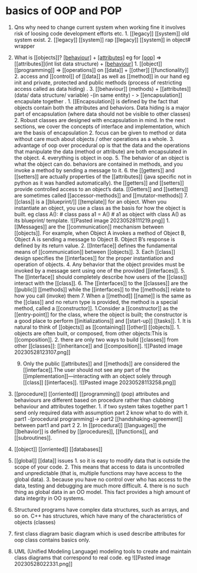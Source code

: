 # basics of OOP and POP
1. Qns why need to change current system when working fine it involves risk of loosing code development efforts etc.
       1. [[legacy]] [[system]] old system exist. 
       2. [[legacy]] [[system]] rap [[legacy]] [[system]] in object# wrapper 
2. What is [[objects]]?   [[behaviour]]( functionality ) + [[attributes]]( subparts )  eg for [[oop]](classes) => [[attributes]](int list data structure)  +  [[behaviour]](methods)
       1. [[object]] [[programming]] => [[operations]] on [[data]] + [[other]] [[functionality]]
       2. access and [[control]] of [[data]] as well as [[method]] in our hand eg init and private, protected and public methods (process of restricting access called as data hiding) .
       3. [[behaviour]] (methods) + [[attributes]] (data/ data structure/ variable)  -(in same entity) - > [[encapsulation]] encapulate together .
		    1. [[Encapsulation]] is defined by the fact that objects contain both the attributes and behaviors. Data hiding is a major part of encapsulation (where data should not be visible to other classes)
		    2. Robust classes are designed with encapsulation in mind. In the next sections, we cover the concepts of interface and implementation, which are the basis of encapsulation
	    2. focus can be given to method or data without care much about objects / other operations as a whole.
       3. advantage of oop over procedural op is that the data and the operations that manipulate the data (method or attribute) are both encapsulated in the object.
       4. everything is object in oop.
       5. The behavior of an object is what the object can do. behaviors are contained in methods, and you invoke a method by sending a message to it.
       6. the [[getters]] and [[setters]] are actually properties of the [[attributes]] (java specific not in python as it was handled automatically). the [[getters]] and [[setters]] provide controlled access to an object’s data. [[Getters]] and [[setters]] are sometimes called [[accessor-methods]] and [[mutator-methods]]
       7. [[class]] is a [[blueprint/]] [[template]] for an object.      When you instantiate an object, you use a class as the basis for how the object is built.
	       eg class A():  # class
			pass
		 a1 = A()  # a1 as object with class A() as its blueprint/ template.
		           ![[Pasted image 20230528111219.png]]
		 1. [[Messages]] are the [[communication]] mechanism between [[objects]]. For example, when Object A invokes a method of Object B, Object A is sending a message to Object B. Object B’s response is defined by its return value.
		 2. [[Interface]] defines the fundamental means of [[communication]] between [[objects]]. 
		 3. Each [[class]] design specifies the [[interfaces]] for the proper instantiation and operation of objects.
		 4. Any behavior that the object provides must be invoked by a message sent using one of the provided [[interfaces]].
		 5. The [[interface]] should completely describe how users of the [[class]] interact with the [[class]].
		 6. The [[interfaces]] to the [[classes]] are the [[public]] [[methods]] while the [[interfaces]] to the [[methods]] relate to how you call (invoke) them
		 7. When a [[method]] [[name]] is the same as the [[class]] and no return type is provided, the method is a special method, called a [[constructor]].
			1.Consider a [[constructor]] as the [[entry-point]] for the class, where the object is built; the constructor is a good place to perform [[initializations]] and [[start-up]] [[tasks]].
		 1. It is natural to think of [[objects]] as [[containing]] [[other]] [[objects]].
			 1. objects are often built, or composed, from other objects:This is [[composition]].
			 2.  there are only two ways to build [[classes]] from other [[classes]]: [[inheritance]] and [[composition]].
			 ![[Pasted image 20230528123107.png]]
		 
   9. Only the public [[attributes]] and [[methods]] are considered the [[interface]].The user should not see any part of the [[implementation]]—interacting with an object solely through [[class]] [[interfaces]].
		 ![[Pasted image 20230528113258.png]]
1. [[procedure]] [[orriented]] [[programming]] (pop) attributes and behaviours are different based on procedure rather than clubbing behaviour and attributes together.
		1. if two system takes together part 1 send only required data with assumption part 2 know what to do with it.
		  part1   -(procedural programming)-> part2
		  [[handshaking-agreement]]  between part1 and part 2 
		2. In [[procedural]] [[languages]] the [[behavior]] is defined by [[procedures]], [[functions]], and [[subroutines]].
4. [[object]] [[orriented]] [[databases]] 
5. [[global]] [[data]] issues
        1.  so it is easy to modify data that is outside the scope of your code.
        2. This means that access to data is uncontrolled and unpredictable (that is, multiple functions may have access to the global data).
		3. because you have no control over who has access to the data, testing and debugging are much more difficult.
		4. there is no such thing as global data in an OO model. This fact provides a high amount of data integrity in OO systems.
6.  Structured programs have complex data structures, such as arrays, and so on. C++ has structures, which have many of the characteristics of objects (classes)
7.  first class diagram basic diagram which is used describe attributes for oop class contains basics only.
8. UML (Unified Modeling Language) modeling tools to create and maintain class diagrams that correspond to real code. eg
			![[Pasted image 20230528022331.png]]





